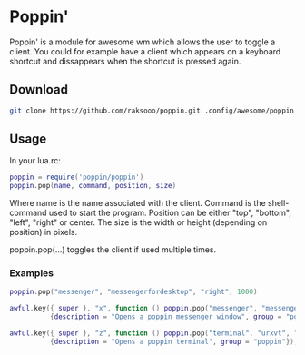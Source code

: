 # Poppin'
Poppin' is a module for awesome wm which allows the user to toggle a client. You could for example have a client which appears on a keyboard shortcut and dissappears when the shortcut is pressed again.

## Download
```sh
git clone https://github.com/raksooo/poppin.git .config/awesome/poppin
```

## Usage
In your lua.rc:
```lua
poppin = require('poppin/poppin')
poppin.pop(name, command, position, size)
```

Where name is the name associated with the client. Command is the shell-command used to start the program. Position can be either "top", "bottom", "left", "right" or center. The size is the width or height (depending on position) in pixels.

poppin.pop(...) toggles the client if used multiple times.

### Examples
```lua
poppin.pop("messenger", "messengerfordesktop", "right", 1000)

awful.key({ super }, "x", function () poppin.pop("messenger", "messengerfordesktop", "right", 1000) end,
          {description = "Opens a poppin messenger window", group = "poppin"}),

awful.key({ super }, "z", function () poppin.pop("terminal", "urxvt", "center", 1000) end,
          {description = "Opens a poppin terminal", group = "poppin"}),
```

